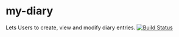 # my-diary
Lets Users to create, view and modify diary entries.
[![Build Status](https://travis-ci.org/obulaworld/my-diary.svg?branch=staging)](https://travis-ci.org/obulaworld/my-diary)
